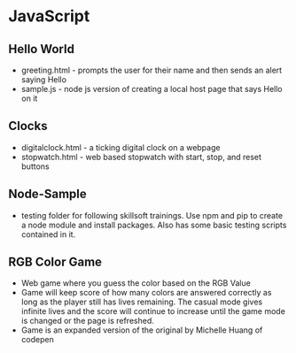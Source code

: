 # JavaScript
## Hello World
 - greeting.html - prompts the user for their name and then sends an alert saying Hello
 - sample.js - node js version of creating a local host page that says Hello on it
 
## Clocks
 - digitalclock.html - a ticking digital clock on a webpage
 - stopwatch.html - web based stopwatch with start, stop, and reset buttons
 
## Node-Sample
 - testing folder for following skillsoft trainings. Use npm and pip to create a node module and install packages. Also has some basic testing scripts contained in it.
 
## RGB Color Game
 - Web game where you guess the color based on the RGB Value
 - Game will keep score of how many colors are answered correctly as long as the player still has lives remaining. The casual mode gives infinite lives and the score will continue to increase until the game mode is changed or the page is refreshed.
 - Game is an expanded version of the original by Michelle Huang of codepen 
